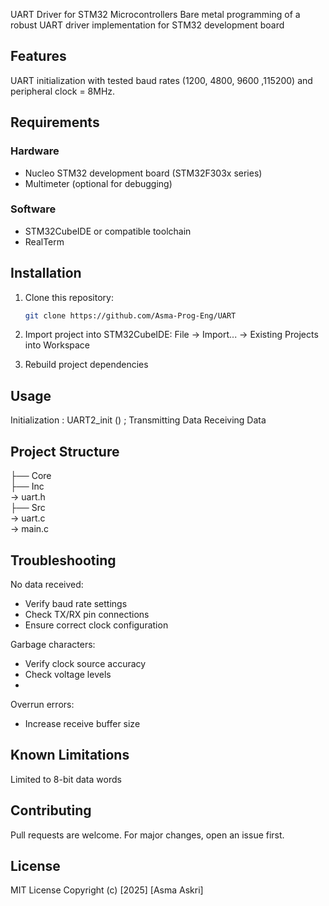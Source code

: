 UART Driver for STM32 Microcontrollers
Bare metal programming of a robust UART driver implementation for STM32 development board 
## Features
UART initialization with tested baud rates (1200, 4800, 9600 ,115200) and peripheral clock = 8MHz.
## Requirements
### Hardware
- Nucleo STM32 development board (STM32F303x series)
- Multimeter (optional for debugging)
### Software
- STM32CubeIDE or compatible toolchain
- RealTerm
## Installation
1. Clone this repository:
   ```bash
   git clone https://github.com/Asma-Prog-Eng/UART
   
2. Import project into STM32CubeIDE:
File → Import... → Existing Projects into Workspace

3. Rebuild project dependencies

## Usage
Initialization : UART2_init () ;
Transmitting Data
Receiving Data 


## Project Structure

├── Core<br />
├── Inc<br />  → uart.h <br />
├── Src<br /> → uart.c<br /> → main.c

## Troubleshooting

No data received:
- Verify baud rate settings
- Check TX/RX pin connections
- Ensure correct clock configuration

Garbage characters:
- Verify clock source accuracy
- Check voltage levels
- 
Overrun errors:
- Increase receive buffer size

## Known Limitations
Limited to 8-bit data words

## Contributing
Pull requests are welcome. For major changes, open an issue first.

## License
MIT License
Copyright (c) [2025] [Asma Askri]
